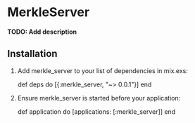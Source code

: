 # MerkleServer

**TODO: Add description**

## Installation

  1. Add merkle_server to your list of dependencies in mix.exs:

        def deps do
          [{:merkle_server, "~> 0.0.1"}]
        end

  2. Ensure merkle_server is started before your application:

        def application do
          [applications: [:merkle_server]]
        end
